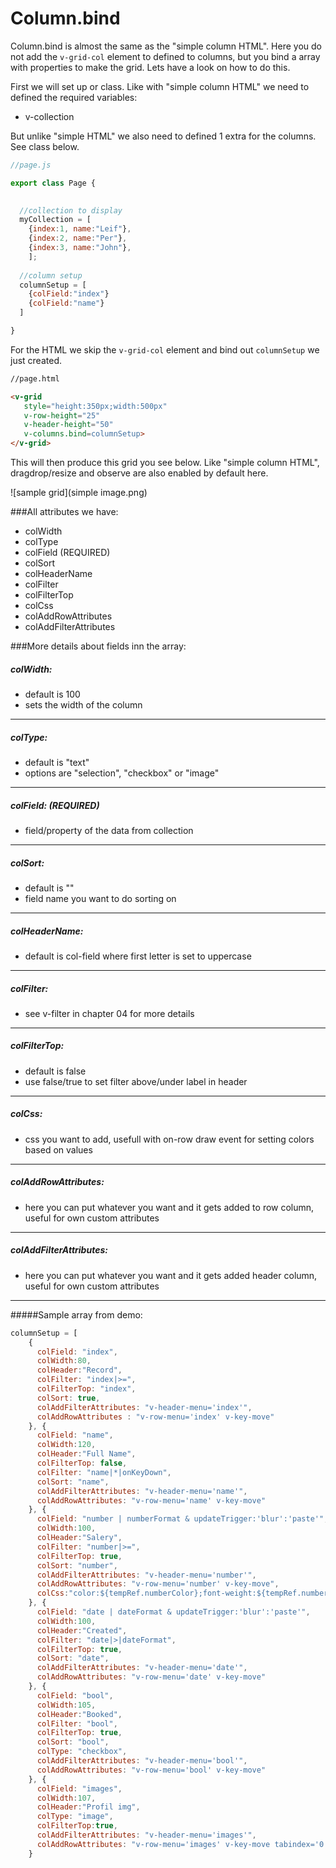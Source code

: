 # Column.bind

Column.bind is almost the same as the "simple column HTML". Here you do not add the ```v-grid-col``` element to defined to columns, but you bind a array with properties to make the grid. Lets have a look on how to do this.

First we will set up or class. Like with "simple column HTML" we need to defined the required variables:
* v-collection

But unlike "simple HTML" we also need to defined 1 extra for the columns.
See class below.

```javascript
//page.js

export class Page {

 
  //collection to display
  myCollection = [
    {index:1, name:"Leif"}, 
    {index:2, name:"Per"},
    {index:3, name:"John"},
    ];
    
  //column setup  
  columnSetup = [
    {colField:"index"}
    {colField:"name"}
  ]

}
```

For the HTML we skip the ```v-grid-col``` element and bind out ```columnSetup``` we just created.

```html
//page.html

<v-grid
   style="height:350px;width:500px"
   v-row-height="25"
   v-header-height="50"
   v-columns.bind=columnSetup>
</v-grid>
```

This will then produce this grid you see below.
Like "simple column HTML", dragdrop/resize and observe are also enabled by default here.

![sample grid](simple image.png)





###All attributes we have:
* colWidth
* colType
* colField (REQUIRED)
* colSort
* colHeaderName
* colFilter
* colFilterTop
* colCss
* colAddRowAttributes
* colAddFilterAttributes



###More details about fields inn the array:

##### colWidth:
* default is 100
* sets the width of the column

---

##### colType:
* default is "text"
* options are "selection", "checkbox" or "image"
 
---
 
##### colField: (REQUIRED)
* field/property of the data from collection

---

##### colSort:
* default is ""
* field name you want to do sorting on

---

##### colHeaderName:
* default is col-field where first letter is set to uppercase

---

##### colFilter:
* see v-filter in chapter 04 for more details

---

##### colFilterTop:
* default is false
* use false/true to set filter above/under label in header

---

##### colCss:
* css you want to add, usefull with on-row draw event for setting colors based on values

---

##### colAddRowAttributes:
* here you can put whatever you want and it gets added to row column, useful for own custom attributes

---

##### colAddFilterAttributes:
* here you can put whatever you want and it gets added header column, useful for own custom attributes

---

#####Sample array from demo:

```javascript
columnSetup = [
    {
      colField: "index",
      colWidth:80,
      colHeader:"Record",
      colFilter: "index|>=",
      colFilterTop: "index",
      colSort: true,
      colAddFilterAttributes: "v-header-menu='index'",
      colAddRowAttributes : "v-row-menu='index' v-key-move"
    }, {
      colField: "name",
      colWidth:120,
      colHeader:"Full Name",
      colFilterTop: false,
      colFilter: "name|*|onKeyDown",
      colSort: "name",
      colAddFilterAttributes: "v-header-menu='name'",
      colAddRowAttributes: "v-row-menu='name' v-key-move"
    }, {
      colField: "number | numberFormat & updateTrigger:'blur':'paste'",
      colWidth:100,
      colHeader:"Salery",
      colFilter: "number|>=",
      colFilterTop: true,
      colSort: "number",
      colAddFilterAttributes: "v-header-menu='number'",
      colAddRowAttributes: "v-row-menu='number' v-key-move",
      colCss:"color:${tempRef.numberColor};font-weight:${tempRef.numberFont}"
    }, {
      colField: "date | dateFormat & updateTrigger:'blur':'paste'",
      colWidth:100,
      colHeader:"Created",
      colFilter: "date|>|dateFormat",
      colFilterTop: true,
      colSort: "date",
      colAddFilterAttributes: "v-header-menu='date'",
      colAddRowAttributes: "v-row-menu='date' v-key-move"
    }, {
      colField: "bool",
      colWidth:105,
      colHeader:"Booked",
      colFilter: "bool",
      colFilterTop: true,
      colSort: "bool",
      colType: "checkbox",
      colAddFilterAttributes: "v-header-menu='bool'",
      colAddRowAttributes: "v-row-menu='bool' v-key-move"
    }, {
      colField: "images",
      colWidth:107,
      colHeader:"Profil img",
      colType: "image",
      colFilterTop:true,
      colAddFilterAttributes: "v-header-menu='images'",
      colAddRowAttributes: "v-row-menu='images' v-key-move tabindex='0'"
    }

```
